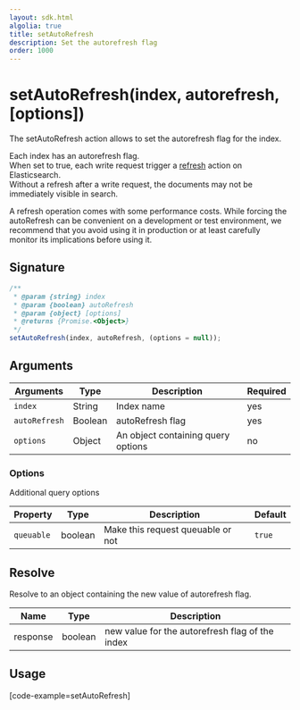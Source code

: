 ```yaml
---
layout: sdk.html
algolia: true
title: setAutoRefresh
description: Set the autorefresh flag
order: 1000
---
```


# setAutoRefresh(index, autorefresh, [options])

The setAutoRefresh action allows to set the autorefresh flag for the index.

Each index has an autorefresh flag.  
When set to true, each write request trigger a [refresh](https://www.elastic.co/guide/en/elasticsearch/reference/current/docs-refresh.html) action on Elasticsearch.  
Without a refresh after a write request, the documents may not be immediately visible in search.

<div class="alert alert-info">
A refresh operation comes with some performance costs.  
While forcing the autoRefresh can be convenient on a development or test environment,  
we recommend that you avoid using it in production or at least carefully monitor its implications before using it.
</div>

## Signature

```javascript
/**
 * @param {string} index
 * @param {boolean} autoRefresh
 * @param {object} [options]
 * @returns {Promise.<Object>}
 */
setAutoRefresh(index, autoRefresh, (options = null));
```

## Arguments

| Arguments     | Type    | Description                        | Required |
| ------------- | ------- | ---------------------------------- | -------- |
| `index`       | String  | Index name                         | yes      |
| `autoRefresh` | Boolean | autoRefresh flag                   | yes      |
| `options`     | Object  | An object containing query options | no       |

### **Options**

Additional query options

| Property   | Type    | Description                       | Default |
| ---------- | ------- | --------------------------------- | ------- |
| `queuable` | boolean | Make this request queuable or not | `true`  |

## Resolve

Resolve to an object containing the new value of autorefresh flag.

| Name     | Type    | Description                                     |
| -------- | ------- | ----------------------------------------------- |
| response | boolean | new value for the autorefresh flag of the index |

## Usage

[code-example=setAutoRefresh]
